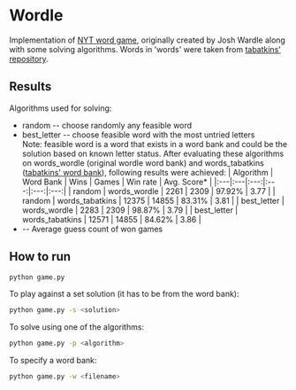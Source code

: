 # Wordle
Implementation of [NYT word game](https://www.nytimes.com/games/wordle/index.html), originally created by Josh Wardle along with some solving algorithms. Words in 'words' were taken from [tabatkins' repository](https://github.com/tabatkins/wordle-list).

## Results
Algorithms used for solving:  
* random -- choose randomly any feasible word  
* best_letter -- choose feasible word with the most untried letters  
Note: feasible word is a word that exists in a word bank and could be the solution based on known letter status.
After evaluating these algorithms on words_wordle (original wordle word bank) and words_tabatkins ([tabatkins' word bank](https://github.com/tabatkins/wordle-list)), following results were achieved:
| Algorithm | Word Bank | Wins | Games | Win rate | Avg. Score* |
|:---|:---|:---:|:---:|:---:|:---:|
| random | words_wordle | 2261 | 2309 | 97.92% | 3.77 |
| random | words_tabatkins | 12375 | 14855 | 83.31% | 3.81 |
| best_letter | words_wordle | 2283 | 2309 | 98.87% | 3.79 |
| best_letter | words_tabatkins | 12571 | 14855 | 84.62% | 3.86 |
* -- Average guess count of won games  
  
## How to run
```bash
python game.py
```  

To play against a set solution (it has to be from the word bank):
```bash
python game.py -s <solution>
```  

To solve using one of the algorithms:
```bash
python game.py -p <algorithm>
```  

To specify a word bank:
```bash
python game.py -w <filename>
```

